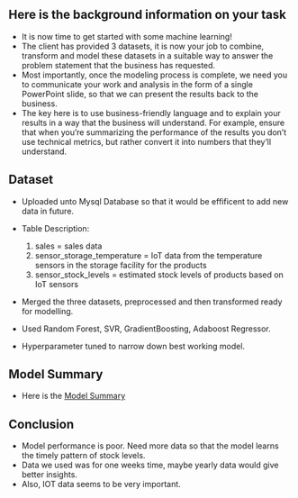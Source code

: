 ## Here is the background information on your task

*  It is now time to get started with some machine learning!
*  The client has provided 3 datasets, it is now your job to combine, transform and model these datasets in a suitable way to answer the problem statement that the business has requested.
*  Most importantly, once the modeling process is complete, we need you to communicate your work and analysis in the form of a single PowerPoint slide, so that we can present the results back to the business.
* The key here is to use business-friendly language and to explain your results in a way that the business will understand. For example, ensure that when you’re summarizing the performance of the results you don’t use technical metrics, but rather convert it into numbers that they’ll understand. 

## Dataset
* Uploaded unto Mysql Database so that it would be effificent to add new data in future.
* Table Description:
    1. sales = sales data
    2. sensor_storage_temperature = IoT data from the temperature sensors in the storage facility for the products
    3. sensor_stock_levels = estimated stock levels of products based on IoT sensors

* Merged the three datasets, preprocessed and then transformed ready for modelling.
* Used Random Forest, SVR, GradientBoosting, Adaboost Regressor.
* Hyperparameter tuned to narrow down best working model.

## Model Summary
* Here is the [Model Summary](https://github.com/Swam80/Cognizant_AI_Internship_Forage/blob/main/Task%203/Model%20Summary.pdf)

## Conclusion
* Model performance is poor. Need more data so that the model learns the timely pattern of stock levels.
* Data we used was for one weeks time, maybe yearly data would give better insights.
* Also, IOT data seems to be very important.
